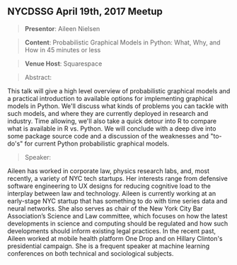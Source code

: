 ## NYCDSSG April 19th, 2017 Meetup

> **Presentor**:		Aileen Nielsen

> **Content**:			Probabilistic Graphical Models in Python: What, Why, and How in 45 minutes or less

> **Venue Host**:			Squarespace

> Abstract: 

This talk will give a high level overview of probabilistic graphical models and a practical introduction to available options for implementing graphical models in Python. We'll discuss what kinds of problems you can tackle with such models, and where they are currently deployed in research and industry.  Time allowing, we'll also take a quick detour into R to compare what is available in R vs. Python. We will conclude with a deep dive into some package source code and a discussion of the weaknesses and "to-do's" for current Python probabilistic graphical models.

> Speaker:

Aileen has worked in corporate law, physics research labs, and, most recently, a variety of NYC tech startups. Her interests range from defensive software engineering to UX designs for reducing cognitive load to the interplay between law and technology.  Aileen is currently working at an early-stage NYC startup that has something to do with time series data and neural networks. She also serves as chair of the New York City Bar Association’s Science and Law committee, which focuses on how the latest developments in science and computing should be regulated and how such developments should inform existing legal practices. In the recent past, Aileen worked at mobile health platform One Drop and on Hillary Clinton's presidential campaign. She is a frequent speaker at machine learning conferences on both technical and sociological subjects.

